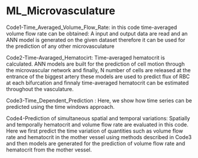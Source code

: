 # ML_Microvasculature
Code1-Time_Averaged_Volume_Flow_Rate: in this code time-averaged volume flow rate can be obtained: A input and output data are read and an ANN model is generated on the given dataset therefore it can be used for the prediction of any other microvasculature 

Code2-Time-Avaraged_Hematocirt: Time-averaged hematocrit is calculated. ANN models are built for the prediction of cell motion through the microvascular network and finally, N number of cells are released at the entrance of the biggest artery these models are used to predict flux of RBC at each bifurcation and finnaly time-averaged hematocrit can be estimated throughout the vasculature.

Code3-Time_Dependent_Prediction : Here, we show how time series can be predicted using the time windows approach. 

Code4-Prediction of simultaneous spatial and temporal variations: Spatially and temporally hematocrit and volume flow rate are evaluated in this code. Here we first predict the time variation of quantities such as volume flow rate and hematocrit in the mother vessel using methods described in Code3 and then models are generated for the prediction of volume flow rate and hematocrit from the mother vessel. 
